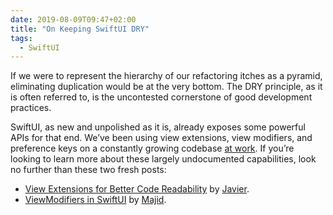 ```yaml
---
date: 2019-08-09T09:47+02:00
title: "On Keeping SwiftUI DRY"
tags:
  - SwiftUI
---
```


If we were to represent the hierarchy of our refactoring itches as a pyramid, eliminating duplication would be at the very bottom. The DRY principle, as it is often referred to, is the uncontested cornerstone of good development practices.

SwiftUI, as new and unpolished as it is, already exposes some powerful APIs for that end. We’ve been using view extensions, view modifiers, and preference keys on a constantly growing codebase [at work](/blog/2019/swift-ui-early-lessons). If you’re looking to learn more about these largely undocumented capabilities, look no further than these two fresh posts:

- [View Extensions for Better Code Readability](https://swiftui-lab.com/view-extensions-for-better-code-readability/) by [Javier](https://twitter.com/SwiftUILab/).
- [ViewModifiers in SwiftUI](https://mecid.github.io/2019/08/07/viewmodifiers-in-swiftui/) by [Majid](https://twitter.com/mecid).
